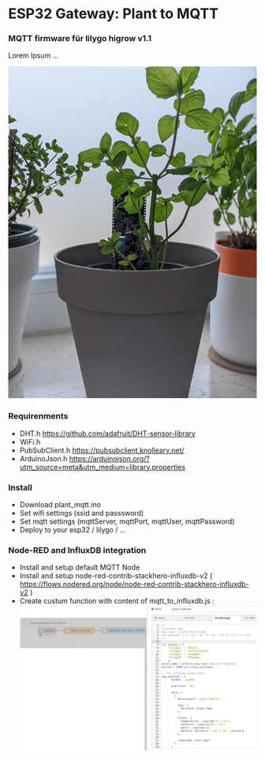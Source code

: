 # ESP32 Gateway: Plant to MQTT

### MQTT firmware für lilygo higrow v1.1

Lorem Ipsum ...

![mint monitoring](https://github.com/schneebonus/ESP32-Plant-To-MQTT-Gateway/blob/main/mint.jpeg?raw=true)

### Requirenments
- DHT.h https://github.com/adafruit/DHT-sensor-library
- WiFi.h
- PubSubClient.h https://pubsubclient.knolleary.net/
- ArduinoJson.h https://arduinojson.org/?utm_source=meta&utm_medium=library.properties

### Install

- Download plant_mqtt.ino
- Set wifi settings (ssid and passsword)
- Set mqtt settings (mqttServer, mqttPort, mqttUser, mqttPassword)
- Deploy to your esp32 / lilygo / ...

### Node-RED and InfluxDB integration

- Install and setup default MQTT Node
- Install and setup node-red-contrib-stackhero-influxdb-v2 ( https://flows.nodered.org/node/node-red-contrib-stackhero-influxdb-v2 )
- Create custum function with content of mqtt_to_influxdb.js :
![nodered_mqtt_influxdv](https://github.com/schneebonus/ESP32-Plant-To-MQTT-Gateway/blob/main/nodered-plants.png?raw=true)
